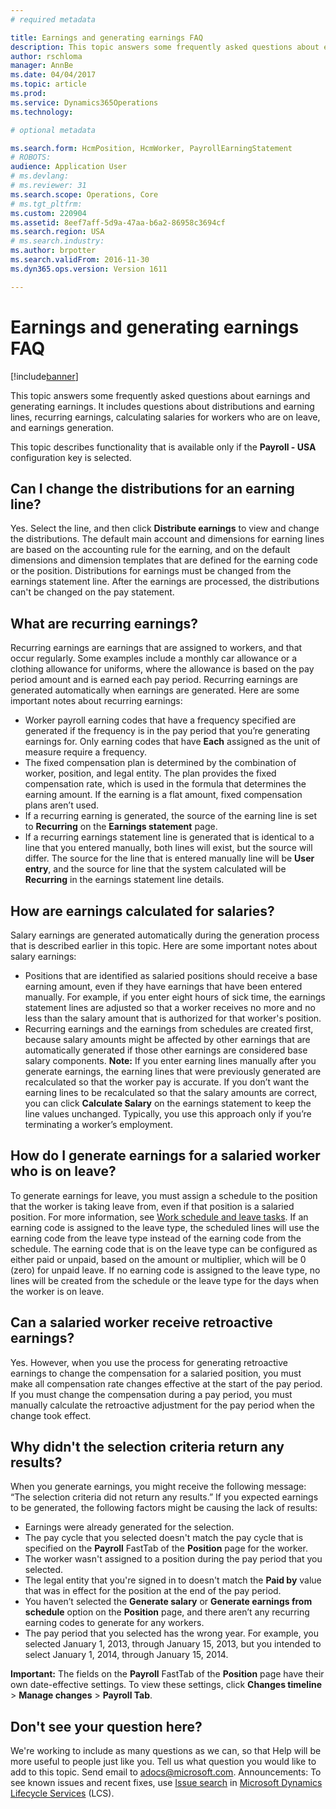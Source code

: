 ```yaml
---
# required metadata

title: Earnings and generating earnings FAQ
description: This topic answers some frequently asked questions about earnings and generating earnings. It includes questions about distributions and earning lines, recurring earnings, calculating salaries for workers who are on leave, and earnings generation. 
author: rschloma
manager: AnnBe
ms.date: 04/04/2017
ms.topic: article
ms.prod: 
ms.service: Dynamics365Operations
ms.technology: 

# optional metadata

ms.search.form: HcmPosition, HcmWorker, PayrollEarningStatement
# ROBOTS: 
audience: Application User
# ms.devlang: 
# ms.reviewer: 31
ms.search.scope: Operations, Core
# ms.tgt_pltfrm: 
ms.custom: 220904
ms.assetid: 8eef7aff-5d9a-47aa-b6a2-86958c3694cf
ms.search.region: USA
# ms.search.industry: 
ms.author: brpotter
ms.search.validFrom: 2016-11-30
ms.dyn365.ops.version: Version 1611

---
```


# Earnings and generating earnings FAQ

[!include[banner](../includes/banner.md)]


This topic answers some frequently asked questions about earnings and generating earnings. It includes questions about distributions and earning lines, recurring earnings, calculating salaries for workers who are on leave, and earnings generation. 

This topic describes functionality that is available only if the **Payroll - USA** configuration key is selected.

## Can I change the distributions for an earning line?
Yes. Select the line, and then click **Distribute earnings** to view and change the distributions. The default main account and dimensions for earning lines are based on the accounting rule for the earning, and on the default dimensions and dimension templates that are defined for the earning code or the position. Distributions for earnings must be changed from the earnings statement line. After the earnings are processed, the distributions can't be changed on the pay statement.

## What are recurring earnings?
Recurring earnings are earnings that are assigned to workers, and that occur regularly. Some examples include a monthly car allowance or a clothing allowance for uniforms, where the allowance is based on the pay period amount and is earned each pay period. Recurring earnings are generated automatically when earnings are generated. Here are some important notes about recurring earnings:

-   Worker payroll earning codes that have a frequency specified are generated if the frequency is in the pay period that you’re generating earnings for. Only earning codes that have **Each** assigned as the unit of measure require a frequency.
-   The fixed compensation plan is determined by the combination of worker, position, and legal entity. The plan provides the fixed compensation rate, which is used in the formula that determines the earning amount. If the earning is a flat amount, fixed compensation plans aren’t used.
-   If a recurring earning is generated, the source of the earning line is set to **Recurring** on the **Earnings statement** page.
-   If a recurring earnings statement line is generated that is identical to a line that you entered manually, both lines will exist, but the source will differ. The source for the line that is entered manually line will be **User entry**, and the source for line that the system calculated will be **Recurring** in the earnings statement line details.

## How are earnings calculated for salaries?
Salary earnings are generated automatically during the generation process that is described earlier in this topic. Here are some important notes about salary earnings:

-   Positions that are identified as salaried positions should receive a base earning amount, even if they have earnings that have been entered manually. For example, if you enter eight hours of sick time, the earnings statement lines are adjusted so that a worker receives no more and no less than the salary amount that is authorized for that worker's position.
-   Recurring earnings and the earnings from schedules are created first, because salary amounts might be affected by other earnings that are automatically generated if those other earnings are considered base salary components. **Note:** If you enter earning lines manually after you generate earnings, the earning lines that were previously generated are recalculated so that the worker pay is accurate. If you don’t want the earning lines to be recalculated so that the salary amounts are correct, you can click **Calculate Salary** on the earnings statement to keep the line values unchanged. Typically, you use this approach only if you’re terminating a worker’s employment.

## How do I generate earnings for a salaried worker who is on leave?
To generate earnings for leave, you must assign a schedule to the position that the worker is taking leave from, even if that position is a salaried position. For more information, see [Work schedule and leave tasks](noam-usa-work-schedule-leave-tasks.md). If an earning code is assigned to the leave type, the scheduled lines will use the earning code from the leave type instead of the earning code from the schedule. The earning code that is on the leave type can be configured as either paid or unpaid, based on the amount or multiplier, which will be 0 (zero) for unpaid leave. If no earning code is assigned to the leave type, no lines will be created from the schedule or the leave type for the days when the worker is on leave.

## Can a salaried worker receive retroactive earnings?
Yes. However, when you use the process for generating retroactive earnings to change the compensation for a salaried position, you must make all compensation rate changes effective at the start of the pay period. If you must change the compensation during a pay period, you must manually calculate the retroactive adjustment for the pay period when the change took effect.

## Why didn't the selection criteria return any results?
When you generate earnings, you might receive the following message: “The selection criteria did not return any results.” If you expected earnings to be generated, the following factors might be causing the lack of results:

-   Earnings were already generated for the selection.
-   The pay cycle that you selected doesn't match the pay cycle that is specified on the **Payroll** FastTab of the **Position** page for the worker.
-   The worker wasn't assigned to a position during the pay period that you selected.
-   The legal entity that you're signed in to doesn't match the **Paid by** value that was in effect for the position at the end of the pay period.
-   You haven’t selected the **Generate salary** or **Generate earnings from schedule** option on the **Position** page, and there aren’t any recurring earning codes to generate for any workers.
-   The pay period that you selected has the wrong year. For example, you selected January 1, 2013, through January 15, 2013, but you intended to select January 1, 2014, through January 15, 2014.

**Important:** The fields on the **Payroll** FastTab of the **Position** page have their own date-effective settings. To view these settings, click **Changes timeline** &gt; **Manage changes** &gt; **Payroll Tab**.

## Don't see your question here?
We're working to include as many questions as we can, so that Help will be more useful to people just like you. Tell us what question you would like to add to this topic. Send email to <adocs@microsoft.com>. Announcements: To see known issues and recent fixes, use [Issue search](http://go.microsoft.com/fwlink/?LinkID=389258) in [Microsoft Dynamics Lifecycle Services](http://go.microsoft.com/fwlink/?LinkID=306505) (LCS).



